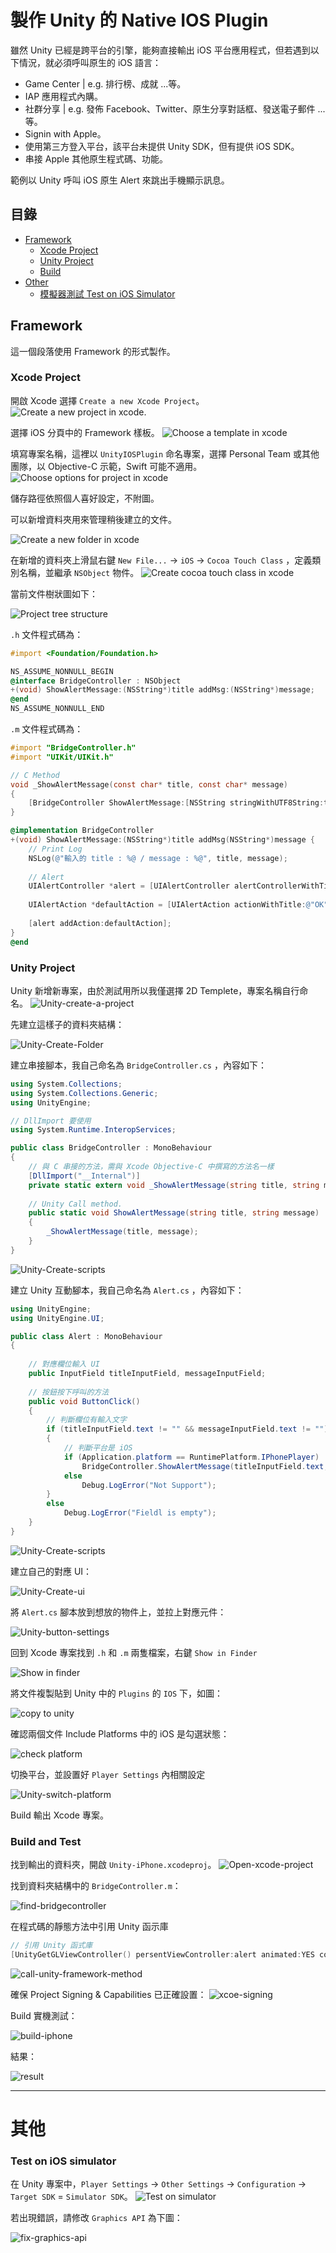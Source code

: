 # 製作 Unity 的 Native IOS Plugin
雖然 Unity 已經是跨平台的引擎，能夠直接輸出 iOS 平台應用程式，但若遇到以下情況，就必須呼叫原生的 iOS 語言：
- Game Center | e.g. 排行榜、成就 ...等。
- IAP 應用程式內購。
- 社群分享 | e.g. 發佈 Facebook、Twitter、原生分享對話框、發送電子郵件 ...等。
- Signin with Apple。
- 使用第三方登入平台，該平台未提供 Unity SDK，但有提供 iOS SDK。
- 串接 Apple 其他原生程式碼、功能。

範例以 Unity 呼叫 iOS 原生 Alert 來跳出手機顯示訊息。

## 目錄
- [Framework](#framework)
  - [Xcode Project](#xcode-project)
  - [Unity Project](#unity-project)
  - [Build](#build-and-test)
- [Other](#Other)
  - [模擬器測試 Test on iOS Simulator](#test-on-ios-simulator)

## Framework
這一個段落使用 Framework 的形式製作。

### Xcode Project
開啟 Xcode 選擇 `Create a new Xcode Project`。
![Create a new project in xcode.](https://github.com/hsiehyunju/worklearn/blob/main/Upload/UnityNativeIOSPlugin/Xcode-create-project-window.png)

選擇 iOS 分頁中的 Framework 樣板。
![Choose a template in xcode](https://github.com/hsiehyunju/worklearn/blob/main/Upload/UnityNativeIOSPlugin/Xcode-choose-template-for-project.png)

填寫專案名稱，這裡以 `UnityIOSPlugin` 命名專案，選擇 Personal Team 或其他團隊，以 Objective-C 示範，Swift 可能不適用。
![Choose options for project in xcode](https://github.com/hsiehyunju/worklearn/blob/main/Upload/UnityNativeIOSPlugin/Xcode-choose-options-for-project.png)

儲存路徑依照個人喜好設定，不附圖。

可以新增資料夾用來管理稍後建立的文件。

![Create a new folder in xcode](https://github.com/hsiehyunju/worklearn/blob/main/Upload/UnityNativeIOSPlugin/Xcode-create-folder.png)

在新增的資料夾上滑鼠右鍵 `New File...` -> `iOS` -> `Cocoa Touch Class` ，定義類別名稱，並繼承 `NSObject` 物件。
![Create cocoa touch class in xcode](https://github.com/hsiehyunju/worklearn/blob/main/Upload/UnityNativeIOSPlugin/Xcode-create-cocoa-touch-class.png)

當前文件樹狀圖如下：

![Project tree structure](https://github.com/hsiehyunju/worklearn/blob/main/Upload/UnityNativeIOSPlugin/Xcode-tree-structure-of-folder.png)

`.h` 文件程式碼為：
```objective-c
#import <Foundation/Foundation.h>

NS_ASSUME_NONNULL_BEGIN
@interface BridgeController : NSObject
+(void) ShowAlertMessage:(NSString*)title addMsg:(NSString*)message;
@end
NS_ASSUME_NONNULL_END
```

`.m` 文件程式碼為：
```objective-c
#import "BridgeController.h"
#import "UIKit/UIKit.h"

// C Method
void _ShowAlertMessage(const char* title, const char* message)
{
    [BridgeController ShowAlertMessage:[NSString stringWithUTF8String:title] addMsg:[NSString stringWithUTF8String:message]];
}

@implementation BridgeController
+(void) ShowAlertMessage:(NSString*)title addMsg(NSString*)message {
    // Print Log
    NSLog(@"輸入的 title : %@ / message : %@", title, message);
    
    // Alert
    UIAlertController *alert = [UIAlertController alertControllerWithTitle:title message:message preferredStyle:UIAlertControllerStyleAlert];
    
    UIAlertAction *defaultAction = [UIAlertAction actionWithTitle:@"OK" style:UIAlertStyleDefault handler:^(UIAlertAction *action){}];
    
    [alert addAction:defaultAction];
}
@end
```

### Unity Project
Unity 新增新專案，由於測試用所以我僅選擇 2D Templete，專案名稱自行命名。
![Unity-create-a-project](https://github.com/hsiehyunju/worklearn/blob/main/Upload/UnityNativeIOSPlugin/Unity-create-a-project.png)

先建立這樣子的資料夾結構：

![Unity-Create-Folder](https://github.com/hsiehyunju/worklearn/blob/main/Upload/UnityNativeIOSPlugin/Unity-create-folder.png)

建立串接腳本，我自己命名為 `BridgeController.cs` ，內容如下：
```csharp
using System.Collections;
using System.Collections.Generic;
using UnityEngine;

// DllImport 要使用
using System.Runtime.InteropServices;

public class BridgeController : MonoBehaviour
{
    // 與 C 串接的方法，需與 Xcode Objective-C 中撰寫的方法名一樣
    [DllImport("__Internal")]
    private static extern void _ShowAlertMessage(string title, string message);
    
    // Unity Call method.
    public static void ShowAlertMessage(string title, string message)
    {
        _ShowAlertMessage(title, message);
    }
}
```
![Unity-Create-scripts](https://github.com/hsiehyunju/worklearn/blob/main/Upload/UnityNativeIOSPlugin/Unity-bridgecontroller-code.png)

建立 Unity 互動腳本，我自己命名為 `Alert.cs` ，內容如下：
```csharp
using UnityEngine;
using UnityEngine.UI;

public class Alert : MonoBehaviour
{
    
    // 對應欄位輸入 UI
    public InputField titleInputField, messageInputField;
    
    // 按鈕按下呼叫的方法
    public void ButtonClick()
    {
        // 判斷欄位有輸入文字
        if (titleInputField.text != "" && messageInputField.text != "")
        {
            // 判斷平台是 iOS
            if (Application.platform == RuntimePlatform.IPhonePlayer)
                BridgeController.ShowAlertMessage(titleInputField.text, messageInputField.text);
            else
                Debug.LogError("Not Support");
        }
        else
            Debug.LogError("Fieldl is empty");
    }
}
```
![Unity-Create-scripts](https://github.com/hsiehyunju/worklearn/blob/main/Upload/UnityNativeIOSPlugin/Unity-alert-code.png)

建立自己的對應 UI：

![Unity-Create-ui](https://github.com/hsiehyunju/worklearn/blob/main/Upload/UnityNativeIOSPlugin/Unity-ui-design.png)

將 `Alert.cs` 腳本放到想放的物件上，並拉上對應元件：

![Unity-button-settings](https://github.com/hsiehyunju/worklearn/blob/main/Upload/UnityNativeIOSPlugin/Unity-button-ui-settings.png)

回到 Xcode 專案找到 `.h` 和 `.m` 兩隻檔案，右鍵 `Show in Finder`

![Show in finder](https://github.com/hsiehyunju/worklearn/blob/main/Upload/UnityNativeIOSPlugin/Unity-xcodefile-show-in-finder.png)

將文件複製貼到 Unity 中的 `Plugins` 的 `IOS` 下，如圖：

![copy to unity](https://github.com/hsiehyunju/worklearn/blob/main/Upload/UnityNativeIOSPlugin/Unity-xcodefile-copy-to-unity.png)

確認兩個文件 Include Platforms 中的 iOS 是勾選狀態：

![check platform](https://github.com/hsiehyunju/worklearn/blob/main/Upload/UnityNativeIOSPlugin/Unity-check-platform.png)

切換平台，並設置好 `Player Settings` 內相關設定

![Unity-switch-platform](https://github.com/hsiehyunju/worklearn/blob/main/Upload/UnityNativeIOSPlugin/Unity-switch-platform.png)

Build 輸出 Xcode 專案。

### Build and Test
找到輸出的資料夾，開啟 `Unity-iPhone.xcodeproj`。
![Open-xcode-project](https://github.com/hsiehyunju/worklearn/blob/main/Upload/UnityNativeIOSPlugin/Build-open-xcodeproj.png)

找到資料夾結構中的 `BridgeController.m`：

![find-bridgecontroller](https://github.com/hsiehyunju/worklearn/blob/main/Upload/UnityNativeIOSPlugin/Build-find-file.png)

在程式碼的靜態方法中引用 Unity 函示庫
```objective-c
// 引用 Unity 函式庫
[UnityGetGLViewController() persentViewController:alert animated:YES completion:nil];
```
![call-unity-framework-method](https://github.com/hsiehyunju/worklearn/blob/main/Upload/UnityNativeIOSPlugin/Build-add-code.png)

確保 Project Signing & Capabilities 已正確設置：
![xcoe-signing](https://github.com/hsiehyunju/worklearn/blob/main/Upload/UnityNativeIOSPlugin/Build-xcode-signing.png)

Build 實機測試：

![build-iphone](https://github.com/hsiehyunju/worklearn/blob/main/Upload/UnityNativeIOSPlugin/Build-iphone.png)

結果：

![result](https://github.com/hsiehyunju/worklearn/blob/main/Upload/UnityNativeIOSPlugin/Build-result.gif)






---
# 其他

### Test on iOS simulator
在 Unity 專案中，`Player Settings` -> `Other Settings` -> `Configuration` -> `Target SDK` = `Simulator SDK`。
![Test on simulator](https://github.com/hsiehyunju/worklearn/blob/main/Upload/UnityNativeIOSPlugin/Other-test-on-simulator.png)

若出現錯誤，請修改 `Graphics API` 為下圖：

![fix-graphics-api](https://github.com/hsiehyunju/worklearn/blob/main/Upload/UnityNativeIOSPlugin/Other-auto-graphics-api.png)
